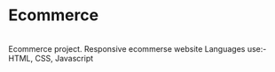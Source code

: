 ﻿# Ecommerce
 <br>
Ecommerce project.
Responsive ecommerse website
Languages use:- HTML, CSS, Javascript 
